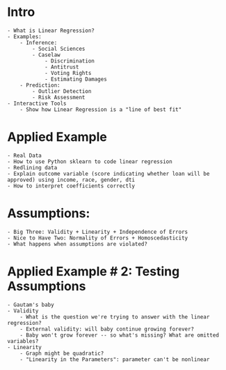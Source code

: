 # Intro
    - What is Linear Regression?
    - Examples:
        - Inference:
            - Social Sciences
            - Caselaw
                - Discrimination
                - Antitrust
                - Voting Rights
                - Estimating Damages
        - Prediction:
            - Outlier Detection
            - Risk Assessment
    - Interactive Tools
        - Show how Linear Regression is a "line of best fit"

# Applied Example
    - Real Data
    - How to use Python sklearn to code linear regression
    - Redlining data
    - Explain outcome variable (score indicating whether loan will be approved) using income, race, gender, dti
    - How to interpret coefficients correctly
    
# Assumptions:
    - Big Three: Validity + Linearity + Independence of Errors
    - Nice to Have Two: Normality of Errors + Homoscedasticity
    - What happens when assumptions are violated?

# Applied Example # 2: Testing Assumptions
    - Gautam's baby
    - Validity
        - What is the question we're trying to answer with the linear regression?
        - External validity: will baby continue growing forever?
        - Baby won't grow forever -- so what's missing? What are omitted variables?
    - Linearity 
        - Graph might be quadratic?
        - "Linearity in the Parameters": parameter can't be nonlinear
